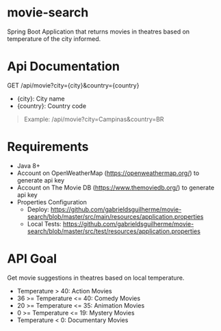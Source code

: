 # movie-search
Spring Boot Application that returns movies in theatres based on temperature of the city informed.

# Api Documentation
GET /api/movie?city={city}&country={country}
- {city}: City name
- {country}: Country code

> Example: /api/movie?city=Campinas&country=BR

# Requirements
- Java 8+
- Account on OpenWeatherMap (https://openweathermap.org/) to generate api key
- Account on The Movie DB (https://www.themoviedb.org/) to generate api key
- Properties Configuration
  - Deploy: https://github.com/gabrieldsguilherme/movie-search/blob/master/src/main/resources/application.properties
  - Local Tests: https://github.com/gabrieldsguilherme/movie-search/blob/master/src/test/resources/application.properties

# API Goal
Get movie suggestions in theatres based on local temperature.

- Temperature > 40: Action Movies
- 36 >= Temperature <= 40: Comedy Movies
- 20 >= Temperature <= 35: Animation Movies
- 0 >= Temperature <= 19: Mystery Movies
- Temperature < 0: Documentary Movies
